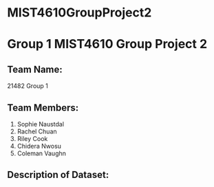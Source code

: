 # MIST4610GroupProject2
# Group 1 MIST4610 Group Project 2

## Team Name:
21482 Group 1

## Team Members:
1. Sophie Naustdal 
2. Rachel Chuan 
3. Riley Cook 
4. Chidera Nwosu
5. Coleman Vaughn

## Description of Dataset:
